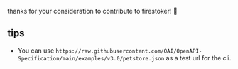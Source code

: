 thanks for your consideration to contribute to firestoker! 🙏

## tips

- You can use `https://raw.githubusercontent.com/OAI/OpenAPI-Specification/main/examples/v3.0/petstore.json` as a test url for the cli.
